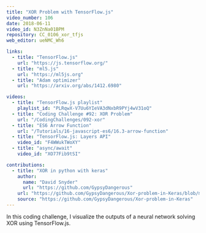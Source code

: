 ```yaml
---
title: "XOR Problem with TensorFlow.js"
video_number: 106
date: 2018-06-11
video_id: N3ZnNa01BPM
repository: CC_0106_xor_tfjs
web_editor: ueNMC_Wh6

links:
  - title: "TensorFlow.js"
    url: "https://js.tensorflow.org/"
  - title: "ml5.js"
    url: "https://ml5js.org"
  - title: "Adam optimizer"
    url: "https://arxiv.org/abs/1412.6980"

videos:
  - title: "TensorFlow.js playlist"
    playlist_id: "PLRqwX-V7Uu6YIeVA3dNxbR9PYj4wV31oQ"
  - title: "Coding Challenge #92: XOR Problem"
    url: "/CodingChallenges/092-xor"
  - title: "ES6 Arrow Function"
    url: "/Tutorials/16-javascript-es6/16.3-arrow-function"
  - title: "TensorFlow.js: Layers API"
    video_id: "F4WWukTWoXY"
  - title: "async/await"
    video_id: "XO77Fib9tSI"

contributions:
  - title: "XOR in python with keras"
    author:
      name: "David Snyder"
      url: "https://github.com/GypsyDangerous"
    url: "https://github.com/GypsyDangerous/Xor-problem-in-Keras/blob/master/outputs/xor.gif"
    source: "https://github.com/GypsyDangerous/Xor-problem-in-Keras"
---
```


In this coding challenge, I visualize the outputs of a neural network solving XOR using TensorFlow.js.
